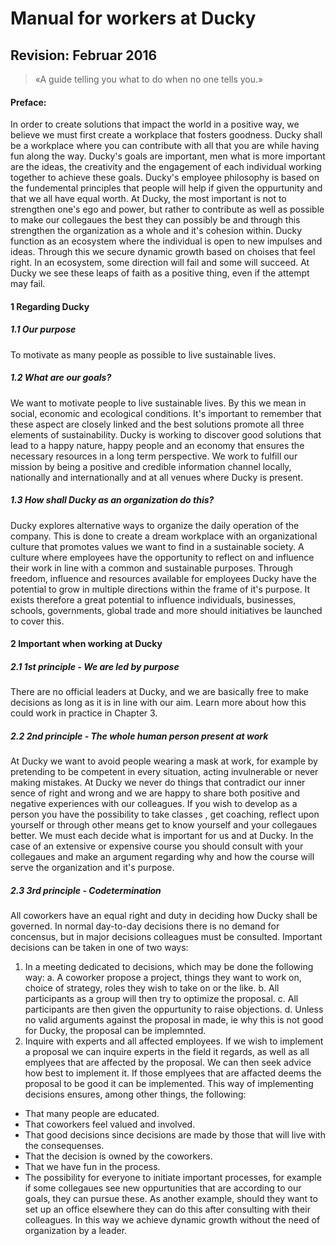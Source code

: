 # Manual for workers at Ducky
## Revision: Februar 2016

> «A guide telling you what to do when no one tells you.»

#### Preface:
In order to create solutions that impact the world in a positive way, we believe we must first create a workplace that fosters goodness. Ducky shall be a workplace where you can contribute with all that you are while having fun along the way. Ducky's goals are important, men what is more important are the ideas, the creativity and the engagement of each individual working together to achieve these goals. Ducky's employee philosophy is based on the fundemental principles that people will help if given the oppurtunity and that we all have equal worth. At Ducky, the most important is not to strengthen one's ego and power, but rather to contribute as well as possible to make our collegaues the best they can possibly be and through this strengthen the organization as a whole and it's cohesion within. Ducky function as an ecosystem where the individual is open to new impulses and ideas. Through this we secure dynamic growth based on choises that feel right. In an ecosystem, some direction will fail and some will succeed. At Ducky we see these leaps of faith as a positive thing, even if the attempt may fail.

#### 1	Regarding Ducky

##### 1.1	Our purpose
To motivate as many people as possible to live sustainable lives.

##### 1.2	What are our goals?
We want to motivate people to live sustainable lives. By this we mean in social, economic and ecological conditions. It's important to remember that these aspect are closely linked and the best solutions promote all three elements of sustainability. Ducky is working to discover good solutions that lead to a happy nature, happy people and an economy that ensures the necessary resources in a long term perspective. We work to fulfill our mission by being a positive and credible information channel locally, nationally and internationally and at all venues where Ducky is present.

##### 1.3	How shall Ducky as an organization do this?

Ducky explores alternative ways to organize the daily operation of the company. This is done to create a dream workplace with an organizational culture that promotes values we want to find in a sustainable society. A culture where employees have the opportunity to reflect on and influence their work in line with a common and sustainable purposes. Through freedom, influence and resources available for employees Ducky have the potential to grow in multiple directions within the frame of it's purpose. It exists therefore a great potential to influence individuals, businesses, schools, governments, global trade and more should initiatives be launched to cover this.

#### 2	Important when working at Ducky

##### 2.1	1st principle - We are led by purpose
There are no official leaders at Ducky, and we are basically free to make decisions as long as it is in line with our aim. Learn more about how this could work in practice in Chapter 3.

##### 2.2	2nd principle - The whole human person present at work
At Ducky we want to avoid people wearing a mask at work, for example by pretending to be competent in every situation, acting invulnerable or never making mistakes. At Ducky we never do things that contradict our inner sence of right and wrong and we are happy to share both positive and negative experiences with our colleagues. If you wish to develop as a person you have the possibility to take classes , get coaching, reflect upon yourself or through other means get to know yourself and your collegaues better. We must each decide what is important for us and at Ducky. In the case of an extensive or expensive course you should consult with your collegaues and make an argument regarding why and how the course will serve the organization and it's purpose.

##### 2.3	3rd principle - Codetermination
All coworkers have an equal right and duty in deciding how Ducky shall be governed. In normal day-to-day decisions there is no demand for concensus, but in major decisions colleagues must be consulted.
Important decisions can be taken in one of two ways:
1. In a meeting dedicated to decisions, which may be done the following way:
a. A coworker propose a project, things they want to work on, choice of strategy, roles they wish to take on or the like.
b. All participants as a group will then try to optimize the proposal.
c. All participants are then given the oppurtunity to raise objections.
d. Unless no valid arguments against the proposal in made, ie why this is not good for Ducky, the proposal can be implemnted.
2.	Inquire with experts and all affected employees.
If we wish to implement a proposal we can inquire experts in the field it regards, as well as all emplyees that are affected by the proposal. We can then seek advice how best to implement it. If those emplyees that are affacted deems the proposal to be good it can be implemented.
This way of implementing decisions ensures, among other things, the following:
* That many people are educated.
* That coworkers feel valued and involved.
* That good decisions since decisions are made by those that will live with the consequenses.
* That the decision is owned by the coworkers.
* That we have fun in the process.
* The possibility for everyone to initiate important processes, for example if some collegaues see new oppurtunities that are according to our goals, they can pursue these. As another example, should they want to set up an office elsewhere they can do this after consulting with their colleagues. In this way we achieve dynamic growth without the need of organization by a leader.
